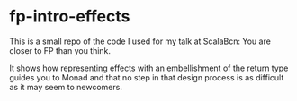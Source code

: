 # fp-intro-effects

This is a small repo of the code I used for my talk at ScalaBcn: You are closer to FP than you think.

It shows how representing effects with an embellishment of the return type guides you to Monad and that no step in that design process is as difficult as it may seem to newcomers.

